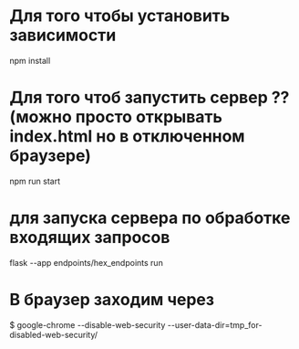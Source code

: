 
# Для того чтобы установить зависимости
npm install 
# Для того чтоб запустить сервер ?? (можно просто открывать index.html но в отключенном браузере) 
npm run start

# для запуска сервера по обработке входящих запросов
flask --app endpoints/hex_endpoints run

# В браузер заходим через 
$ google-chrome  --disable-web-security --user-data-dir=tmp_for-disabled-web-security/
